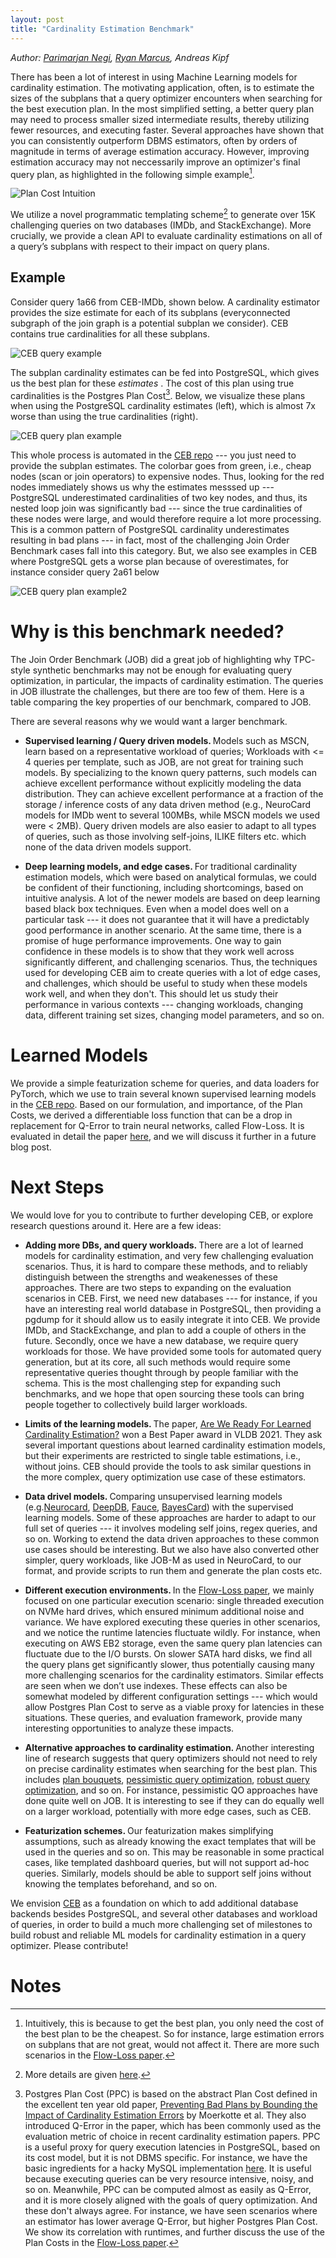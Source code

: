 ```yaml
---
layout: post
title: "Cardinality Estimation Benchmark"
---
```


*Author: [Parimarjan Negi](https://parimarjan.github.io),
[Ryan Marcus](https://rcmarcus.info), Andreas Kipf*

There has been a lot of interest in using Machine Learning models for cardinality estimation. The motivating application, often, is to estimate the sizes of the subplans that a query optimizer encounters when searching for the best execution plan. In the most simplified setting, a better query plan may need to process smaller sized intermediate results, thereby utilizing fewer resources, and executing faster. Several approaches have shown that you can consistently outperform DBMS estimators, often by orders of magnitude in terms of average estimation accuracy. However, improving estimation accuracy may not neccessarily improve an optimizer's final query plan, as highlighted in the following simple example[^estimation_plan_quality].

![Plan Cost Intuition](/assets/ceb/CEB-blog-intuition.png)

We utilize a novel programmatic templating scheme[^templates] to generate over 15K challenging queries on two databases (IMDb, and StackExchange). More crucially, we provide a clean API to evaluate cardinality estimations on all of a query’s subplans with respect to their impact on query plans.

## Example

Consider query 1a66 from CEB-IMDb, shown below. A cardinality estimator provides the size estimate for each of its subplans (everyconnected subgraph of the join graph is a potential subplan we consider). CEB contains true cardinalities for all these subplans.

![CEB query example](/assets/ceb/CEB-blog-eg1.jpeg)

The subplan cardinality estimates can be fed into PostgreSQL, which gives us the best plan for these <i> estimates </i>. The cost of this plan using true cardinalities is the Postgres Plan Cost[^ppc]. Below, we visualize these plans when using the PostgreSQL cardinality estimates (left), which is almost 7x worse than using the true cardinalities (right).

![CEB query plan example](/assets/ceb/1a66-plans.jpeg)

This whole process is automated in the [CEB repo](https://github.com/learnedsystems/ceb) --- you just need to provide the subplan estimates. The colorbar goes from green, i.e., cheap nodes (scan or join operators) to expensive nodes. Thus, looking for the red nodes immediately shows us why the estimates messsed up --- PostgreSQL underestimated cardinalities of two key nodes, and thus, its nested loop join was significantly bad --- since the true cardinalities of these nodes were large, and would therefore require a lot more processing. This is a common pattern of PostgreSQL cardinality underestimates resulting in bad plans --- in fact, most of the challenging Join Order Benchmark cases fall into this category. But, we also see examples in CEB where PostgreSQL gets a worse plan because of overestimates, for instance consider query 2a61 below

![CEB query plan example2](/assets/ceb/2a61-plans.jpeg)

# Why is this benchmark needed?

The Join Order Benchmark (JOB) did a great job of highlighting why TPC- style synthetic benchmarks may not be enough for evaluating query optimization, in particular, the impacts of cardinality estimation. The queries in JOB illustrate the challenges, but there are too few of them. Here is a table comparing the key properties of our benchmark, compared to JOB.


There are several reasons why we would want a larger benchmark.

* <b> Supervised learning / Query driven models. </b> Models such as MSCN, learn based
on a representative workload of queries; Workloads with <= 4 queries per
template, such as JOB, are not great for training such models. By specializing to the known query
patterns, such models can achieve excellent performance without explicitly modeling the data distribution. They can achieve excellent performance at a fraction of the
storage / inference costs of any data driven method (e.g., NeuroCard models for IMDb went
    to several 100MBs, while MSCN models we used were < 2MB). Query driven
models are also easier to adapt to all types of queries, such as those
involving self-joins, ILIKE filters etc. which none of the data driven models
support.

* <b> Deep learning models, and edge cases. </b>
For traditional cardinality estimation models, which were based on analytical formulas, we could be confident of their functioning, including shortcomings, based on intuitive analysis. A lot of the newer models are based on deep learning based black box techniques. Even when a model does well on a particular task --- it does not guarantee that it will have a predictably good performance in another scenario. At the same time, there is a promise of huge performance improvements. One way to gain confidence in these models is to show that they work well across significantly different, and challenging scenarios. Thus, the techniques used for developing CEB aim to create queries with a lot of edge cases, and challenges, which should be useful to study when these models work well, and when they don't. This should let us study their performance in various contexts --- changing workloads, changing data, different training set sizes, changing model parameters, and so on.

<!--But, these models are essentially complex black boxes, and a lot-->
<!--remains to be studied about when we can be confident in their predictions.  But, with deep learning based models, it is hard-->
  <!--to predict when things may go wrong. Therefore, we require, large, diverse-->
  <!--workloads, full of edge cases which may help us to identify thwe weakenesses-->
  <!--of such models, so that we may be able to devise methods to solve them, and-->
  <!--therefore, gain confidence in them.-->

<!--We also provide other commonly used datasets, such as JOB, JOB-M, JOB-light,-->
   <!--and their cardinalities + in the same format. Why is new needed. JOB-light-->
   <!--example; JOB-M and JOB are more challenging, BUT: ; In particular, most of-->
   <!--these queries run quite fast on PostgreSQL + indexes ---- link to our paper;-->
   <!--Another new benchmark --- link ziniu --- was published last week, with similar-->
   <!--motivations; Moreover, they find Postgres Plan Cost as a useful metric to-->
   <!--evaluate the queries as well.-->

<!--Traditional models have well defined assumptions, like column independence. Therefore, their errors are also well understood, and approaches.-->

<!--Redundancy *good*. Provide smaller subset of queries as well. Not done enough-->
<!--analysis to know if we really need these many queries etc., or what is a good-->
<!--subset. Certainly, for initial evaluations, you should not use the whole workload at once.-->

<!--For instance, as we show in X, as query distributions vary, the estimation accuracy of thee models can still be significantly better than DBMS heuristics, but its query performance can get unpredictably worse. Other recent work Y also shows how these models can have drastically varying performance as you update the data, or change the query templates, and so on.-->

<!--In order for such models to get practical acceptance, we need to understand when their estimates are unreliable, and how these impact query plans. To do this, we introduce easily usable tools to evaluate the impact of cardinality estimates on query optimization.-->

<!--A standard way to evaluate cardinality estimation models is Q-Error.-->


<!--Given the cardinality estimates for all of a query’s subplans, we can then ask how good is the query plan that would be generated by a DBMS using these. In Figure X, we show the query plan for one query using the estimates of PostgreSQL; Along with the plan, for every node we also show the true value and the estimate (rounded to the nearest thousand). This gives us an insight into the thinking of the optimizer behind choosing the given plan.-->

<!--In Figure Y, we see what would be the plan chosen by the optimizer given true cardinalities. This lets us better analyze how the cardinality mis-estimates impact the optimizer.-->

<!--These plots are automatically generated with each run.-->

<!--Why do we need more queries?-->

<!--Traditional, histogram based models are well understood, so we can be reasonably sure of their behavior, including their drawbacks, after seeing their performance on a limited set of queries. For instance, JOB served as a great benchmark to highlight the edge cases that can cause significant query performance degradation.-->

<!--But, with increasingly more complex ML models, it is less clear how to analyze them. We generate a lot of queries in a pseudo-random fashion to maximize the chances of generating edge cases that can trip up these models in surprising ways; thus while the average query in the CEB workload may not be very challenging to optimize, it will have several of these edge cases, and we notice this by observing how the 99th percentile runtimes get significantly slower across the board.-->

# Learned Models

We provide a simple featurization scheme for queries, and data loaders for PyTorch, which we use to train several known supervised learning models in the [CEB repo](http://github.com/learnedsystems/CEB). Based on our formulation, and importance, of the Plan Costs, we derived a differentiable loss function that can be a drop in replacement for Q-Error to train neural networks, called Flow-Loss. It is evaluated in detail the paper [here](http://vldb.org/pvldb/vol14/p2019-negi.pdf), and we will discuss it further in a future blog post.

# Next Steps

We would love for you to contribute to further developing CEB, or explore research questions around it. Here are a few ideas:

* <b> Adding more DBs, and query workloads. </b> There are a lot of learned models for cardinality estimation, and very few challenging evaluation scenarios. Thus, it is hard to compare these methods, and to reliably distinguish between the strengths and weakenesses of these approaches. There are two steps to expanding on the evaluation scenarios in CEB. First, we need new databases --- for instance, if you have an interesting real world database in PostgreSQL, then providing a pgdump for it should allow us to easily integrate it into CEB. We provide IMDb, and StackExchange, and plan to add a couple of others in the future. Secondly, once we have a new database, we require query workloads for those. We have provided some tools for automated query generation, but at its core, all such methods would require some representative queries thought through by people familiar with the schema. This is the most challenging step for expanding such benchmarks, and we hope that open sourcing these tools can bring people together to collectively build larger workloads.

* <b> Limits of the learning models. </b> The paper, [Are We Ready For Learned Cardinality Estimation?](http://vldb.org/pvldb/vol14/p1640-wang.pdf) won a Best Paper award in VLDB 2021. They ask several important questions about learned cardinality estimation models, but their experiments are restricted to single table estimations, i.e., without joins. CEB should provide the tools to ask similar questions in the more complex, query optimization use case of these estimators.

<!--* <b> Analyzing the space of optimal plans. </b> How often are different operators used, how many interesting plans are there, space of plans etc. similar to picasso etc.-->

* <b> Data drivel models. </b> Comparing unsupervised learning models (e.g.[Neurocard](https://github.com/neurocard/neurocard), [DeepDB](https://github.com/DataManagementLab/deepdb-public), [Fauce](http://pasalabs.org/papers/2021/VLDB21_Fauce.pdf), [BayesCard](https://arxiv.org/abs/2012.14743)) with the supervised learning models. Some of these approaches are harder to adapt to our full set of queries --- it involves modeling self joins, regex queries, and so on. Working to extend the data driven approaches to these common use cases should be interesting. But we also have also converted other simpler, query workloads, like JOB-M as used in NeuroCard, to our format, and provide scripts to run them and generate the plan costs etc.
* <b> Different execution environments. </b> In the [Flow-Loss paper](http://vldb.org/pvldb/vol14/p2019-negi.pdf), we mainly focused on one particular execution scenario: single threaded execution on NVMe hard drives, which ensured minimum additional noise and variance. We have explored executing these queries in other scenarios, and we notice the runtime latencies fluctuate wildly. For instance, when executing on AWS EB2 storage, even the same query plan latencies can fluctuate due to the I/O bursts. On slower SATA hard disks, we find all the query plans get significantly slower, thus potentially causing many more challenging scenarios for the cardinality estimators. Similar effects are seen when we don’t use indexes. These effects can also be somewhat modeled by different configuration settings --- which would allow Postgres Plan Cost to serve as a viable proxy for latencies in these situations. These queries, and evaluation framework, provide many interesting opportunities to analyze these impacts.

* <b> Alternative approaches to cardinality estimation. </b> Another interesting line of research suggests that query optimizers should not need to rely on precise cardinality estimates when searching for the best plan. This includes [plan bouquets](https://dl.acm.org/doi/10.1145/2588555.2588566), [pessimistic query optimization](https://waltercai.github.io/assets/pessimistic-query-optimization.pdf), [robust query optimization](http://www.vldb.org/pvldb/vol11/p1360-wolf.pdf), and so on. For instance, pessimistic QO approaches have done quite well on JOB. It is interesting to see if they can do equally well on a larger workload, potentially with more edge cases, such as CEB.

* <b> Featurization schemes. </b> Our featurization makes simplifying assumptions, such as already knowing the exact templates that will be used in the queries and so on. This may be reasonable in some practical cases, like templated dashboard queries, but will not support ad-hoc queries. Similarly, models should be able to support self joins without knowing the templates beforehand, and so on.

We envision [CEB](https://github.com/learnedsystems/ceb) as a foundation on which to add additional database backends
besides PostgreSQL, and several other databases and workload of queries, in
order to build a much more challenging set of milestones to build robust and
reliable ML models for cardinality estimation in a query optimizer.
Please contribute!

# Notes

[^estimation_plan_quality]: Intuitively, this is because to get the best plan, you only need the cost of the best plan to be the cheapest. So for instance, large estimation errors on subplans that are not great, would not affect it. There are more such scenarios in the [Flow-Loss paper](http://vldb.org/pvldb/vol14/p2019-negi.pdf).

[^templates]: More details are given [here](https://github.com/learnedsystems/CEB/blob/main/TEMPLATES.md).

[^ppc]: Postgres Plan Cost (PPC) is based on the abstract Plan Cost defined in the excellent ten year old paper, [Preventing Bad Plans by Bounding the Impact of Cardinality Estimation Errors](http://www.vldb.org/pvldb/vol2/vldb09-657.pdf) by Moerkotte et al. They also introduced Q-Error in the paper, which has been commonly used as the evaluation metric of choice in recent cardinality estimation papers. PPC is a useful proxy for query execution latencies in PostgreSQL, based on its cost model, but it is not DBMS specific. For instance, we have the basic ingredients for a hacky MySQL implementation [here](https://github.com/parimarjan/mysql-server). It is useful because executing queries can be very resource intensive, noisy, and so on. Meanwhile, PPC can be computed almost as easily as Q-Error, and it is more closely aligned with the goals of query optimization. And these don't always agree. For instance, we have seen scenarios where an estimator has lower average Q-Error, but higher Postgres Plan Cost. We show its correlation with runtimes, and further discuss the use of the Plan Costs in the [Flow-Loss paper](http://vldb.org/pvldb/vol14/p2019-negi.pdf).
